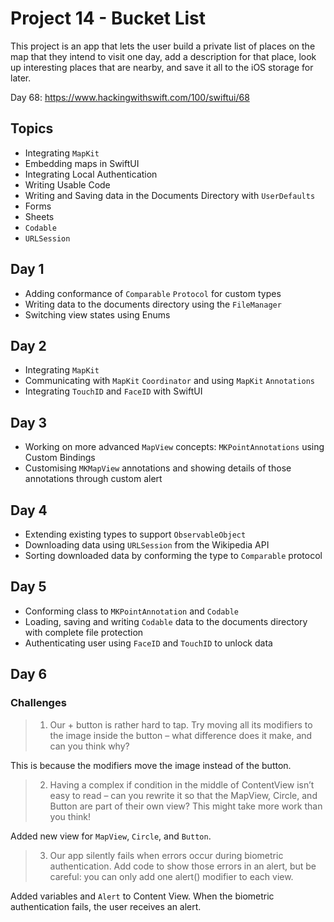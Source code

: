 # Project 14 - Bucket List

This project is an app that lets the user build a private list of places on the map that they intend to visit one day, add a description for that place, 
look up interesting places that are nearby, and save it all to the iOS storage for later.

Day 68: https://www.hackingwithswift.com/100/swiftui/68

## Topics

- Integrating `MapKit`
- Embedding maps in SwiftUI
- Integrating Local Authentication
- Writing Usable Code
- Writing and Saving data in the Documents Directory with `UserDefaults`
- Forms
- Sheets
- `Codable`
- `URLSession`

## Day 1

- Adding conformance of `Comparable` `Protocol` for custom types
- Writing data to the documents directory using the `FileManager`
- Switching view states using Enums

## Day 2

- Integrating `MapKit`
- Communicating with `MapKit` `Coordinator` and using `MapKit` `Annotations`
- Integrating `TouchID` and `FaceID` with SwiftUI

## Day 3

- Working on more advanced `MapView` concepts:  `MKPointAnnotations` using Custom Bindings
- Customising `MKMapView` annotations and showing details of those annotations through custom alert

## Day 4

- Extending existing types to support `ObservableObject`
- Downloading data using `URLSession` from the Wikipedia API
- Sorting downloaded data by conforming the type to `Comparable` protocol

## Day 5

- Conforming class to `MKPointAnnotation` and `Codable`
- Loading, saving and writing `Codable` data to the documents directory with complete file protection
- Authenticating user using `FaceID` and `TouchID` to unlock data

## Day 6
### Challenges

>1. Our + button is rather hard to tap. Try moving all its modifiers to the image inside the button – what difference does it make, and can you think why?

This is because the modifiers move the image instead of the button.

>2. Having a complex if condition in the middle of ContentView isn’t easy to read – can you rewrite it so that the MapView, Circle, and Button are part of their own view? This might take more work than you think!

Added new view for `MapView`, `Circle`, and `Button`.

>3. Our app silently fails when errors occur during biometric authentication. Add code to show those errors in an alert, but be careful: you can only add one alert() modifier to each view.

Added variables and `Alert` to Content View. When the biometric authentication fails, the user receives an alert.

